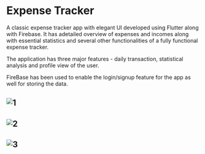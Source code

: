 # Expense Tracker
A classic expense tracker app with elegant UI developed using Flutter along with Firebase. It has adetailed overview of expenses and incomes along with essential statistics and several other functionalities of a fully functional expense tracker.

The application has three major features - daily transaction, statistical analysis and profile view of the user. 

FireBase has been used to enable the login/signup feature for the app as well for storing the data.

![1](https://user-images.githubusercontent.com/64916728/87178798-5b25b880-c2fb-11ea-9ff5-c79f85f34530.PNG)
----------------------------------------------------------------------------------------------------------

![2](https://user-images.githubusercontent.com/64916728/87178238-79d77f80-c2fa-11ea-80dc-59fe01a4faaa.PNG)
----------------------------------------------------------------------------------------------------------


![3](https://user-images.githubusercontent.com/64916728/87178263-8065f700-c2fa-11ea-9e70-28e459bdddd7.PNG)
----------------------------------------------------------------------------------------------------------






